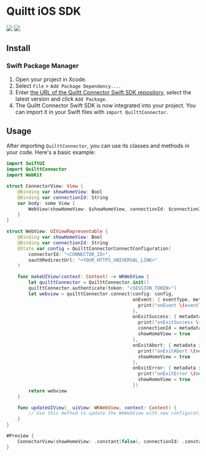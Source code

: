 # Quiltt iOS SDK

[![](https://img.shields.io/endpoint?url=https%3A%2F%2Fswiftpackageindex.com%2Fapi%2Fpackages%2Fquiltt%2Fquiltt-ios%2Fbadge%3Ftype%3Dswift-versions)](https://swiftpackageindex.com/quiltt/quiltt-ios)
[![](https://img.shields.io/endpoint?url=https%3A%2F%2Fswiftpackageindex.com%2Fapi%2Fpackages%2Fquiltt%2Fquiltt-ios%2Fbadge%3Ftype%3Dplatforms)](https://swiftpackageindex.com/quiltt/quiltt-ios)

## Install

### Swift Package Manager

1. Open your project in Xcode.
1. Select `File` > `Add Package Dependency...`.
1. Enter [the URL of the Quiltt Connector Swift SDK repository](https://github.com/quiltt/quiltt-connector-swift-sdk), select the latest version and click `Add Package`.
1. The Quiltt Connector Swift SDK is now integrated into your project. You can import it in your Swift files with `import QuilttConnector`.

## Usage

After importing `QuilttConnector`, you can use its classes and methods in your code. Here's a basic example:

```swift
import SwiftUI
import QuilttConnector
import WebKit

struct ConnectorView: View {
    @Binding var showHomeView: Bool
    @Binding var connectionId: String
    var body: some View {
        WebView(showHomeView: $showHomeView, connectionId: $connectionId)
    }
}

struct WebView: UIViewRepresentable {
    @Binding var showHomeView: Bool
    @Binding var connectionId: String
    @State var config = QuilttConnectorConnectConfiguration(
        connectorId: "<CONNECTOR_ID>",
        oauthRedirectUrl: "<YOUR_HTTPS_UNIVERSAL_LINK>"
    )

    func makeUIView(context: Context) -> WKWebView {
        let quilttConnector = QuilttConnector.init()
        quilttConnector.authenticate(token: "<SESSION_TOKEN>")
        let webview = quilttConnector.connect(config: config,
                                              onEvent: { eventType, metadata in
                                                print("onEvent \(eventType), \(metadata)")
                                              },
                                              onExitSuccess: { metadata in
                                                print("onExitSuccess \(metadata)")
                                                connectionId = metadata.connectionId!
                                                showHomeView = true
                                              },
                                              onExitAbort: { metadata in
                                                print("onExitAbort \(metadata)")
                                                showHomeView = true
                                              },
                                              onExitError: { metadata in
                                                print("onExitError \(metadata)")
                                                showHomeView = true
                                              })
        return webview
    }

    func updateUIView(_ uiView: WKWebView, context: Context) {
        // Use this method to update the WKWebView with new configuration settings.
    }
}

#Preview {
    ConnectorView(showHomeView: .constant(false), connectionId: .constant("connectionId"))
}
```
